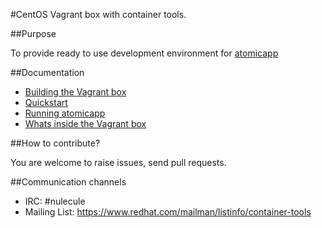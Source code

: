 #CentOS Vagrant box with container tools.

##Purpose

To provide ready to use  development environment for [atomicapp](https://github.com/projectatomic/atomicapp)

##Documentation

* [Building the Vagrant box](docs/build.rst)
* [Quickstart](docs/quickstart.rst)
* [Running atomicapp](docs/runningatomicapp.rst)
* [Whats inside the Vagrant box](docs/whatsinside.rst)

##How to contribute?

You are welcome to raise issues, send pull requests.

##Communication channels 

* IRC: #nulecule
* Mailing List: https://www.redhat.com/mailman/listinfo/container-tools
